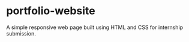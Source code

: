 # portfolio-website
A simple responsive web page built using HTML and CSS for internship submission.
